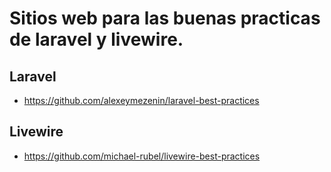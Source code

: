 # Sitios web para las buenas practicas de laravel y livewire.

## Laravel  
- https://github.com/alexeymezenin/laravel-best-practices

## Livewire
- https://github.com/michael-rubel/livewire-best-practices